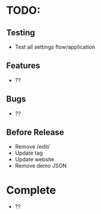 # TODO:

## Testing

- Test all settings flow/application

## Features

- ??

## Bugs

- ??

## Before Release

- Remove /edit/
- Update tag
- Update website
- Remove demo JSON

# Complete

- ??
